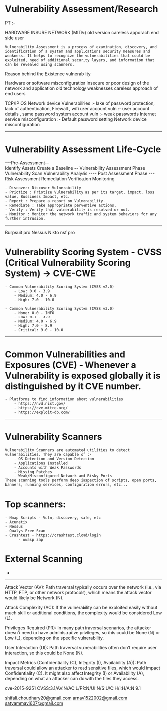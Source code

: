 # Vulnerability Assessment/Research  
PT :- 

HARDWARE 
INSURE NETWORK (MITM)
old version
careless apporach end side user 



	Vulnerability Assessment is a process of examination, discovery, and identification of a system and applications security measures and weakness. It helps to recognize the vulnerabilities that could be exploited, need of additional security layers, and information that can be revealed using scanners.  

Reason behind the Existence vulnerability

Hardware or software misconfiguration
Insecure or poor design of the network  and application
old technology weaknesses
careless approach of end users

TCP/IP 
OS
Network device Vulnerabilities :- lake of password protection, lack of authentication, Firewall , wifi
user account vuln :- user account details , same password 
system account vuln :- weak passwords
Internet service misconfiguration :- 
Default password setting 
Network device misconfiguration


--------------------------------
# Vulnerability Assessment Life-Cycle
 
---Pre-Assessment--        
 Identify Assets
 Create a Baseline
-- Vulnerability Assessment Phase
    Vulnerability Scan
    Vulnerability Analysis
---- Post Assessment Phase ---
         Risk Assessment
         Remediation
         Verification
         Monitoring
 
	- Discover: Discover Vulnerability
	- Priotize : Priotize Vulnerability as per its target, impact, loss value, Bussiness Impact, etc.
	- Report : Prepare a report on Vulnerability.
	- Remediate : Take appropriate perventive actions.
	- Verify : Verify that vulnerability is resolved or not.
	- Monitor : Monitor the network traffic and system behaviors for any further intrusion.

--------------------------------------------------------------------------------------------------
Burpsuit pro 
Nessus 
Nikto
nsf pro

# Vulnerability Scoring System - CVSS (Critical Vulnerability Scoring System) -> CVE-CWE
	- Common Vulnerability Scoring System (CVSS v2.0)
		- Low: 0.0 - 3.9
		- Medium: 4.0 - 6.9
		- High: 7.0 - 10.0

	- Common Vulnerability Scoring System (CVSS v3.0)
		- None: 0.0 - INFO   
		- Low: 0.1 - 3.9
		- Medium: 4.0 - 6.9
		- High: 7.0 - 8.9
		- Critical: 9.0 - 10.0

--------------------------------------------------------------------------------------------------
# Common Vulnerabilities and Exposures (CVE) - Whenever a Vulnerability is exposed globally it is distinguished by it CVE number.
	- Platforms to find information about vulnerabilities
		- https://nvd.nist.gov/
		- https://cve.mitre.org/
		- https://exploit-db.com/
--------------------------------------------------------------------------------------------------
# Vulnerability Scanners
	Vulnerability Scanners are automated utilities to detect vulnerabilities. They are capable of :-
		- OS Detection and Version Detection
		- Applications Installed
		- Accounts with Weak Passwords
		- Missing Patches
		- Weak/Misconfigured Network and Risky Ports
	These scanning tools perform deep inspection of scripts, open ports, banners, running services, configuration errors, etc...

# Top scanners:
	- Nmap Scripts - Vuln, discovery, safe, etc
	- Acunetix
	- Nessus
	- Qualys Free Scan
	- Crashtest - https://crashtest.cloud/login
          - owasp zap 


# External Scanning
+
--------------------------------------------------------------------------------------------------

Attack Vector (AV): Path traversal typically occurs over the network (i.e., via HTTP, FTP, or other network protocols), which means the attack vector would likely be Network (N).

Attack Complexity (AC): If the vulnerability can be exploited easily without much skill or additional conditions, the complexity would be considered Low (L).

Privileges Required (PR): In many path traversal scenarios, the attacker doesn’t need to have administrative privileges, so this could be None (N) or Low (L), depending on the specific vulnerability.

User Interaction (UI): Path traversal vulnerabilities often don’t require user interaction, so this could be None (N).

Impact Metrics (Confidentiality (C), Integrity (I), Availability (A)): Path traversal could allow an attacker to read sensitive files, which would impact Confidentiality (C). It might also affect Integrity (I) or Availability (A), depending on what an attacker can do with the files they access.


cve-2015-9251
CVSS:3.1/AV:N/AC:L/PR:N/UI:N/S:U/C:H/I:H/A:N
9.1



shifali.choudhary20@gmail.com
arnav1522002@gmail.com
satyammavi607@gmail.com